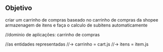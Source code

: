 ## Objetivo 

criar um carrinho de compras baseado no carrinho de compras da shopee
armazenagem de itens e faça o calculo de subitens automaticamente

//dominio de aplicações: carrinho de compras

//as entidades representadas
//-> carrinho = cart.js
//-> itens = item.js